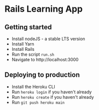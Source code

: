# Rails Learning App

## Getting started

- Install nodeJS - a stable LTS version
- Install Yarn
- Install Rails
- Run the script `run.sh`
- Navigate to http://localhost:3000

## Deploying to production

- Install the Heroku CLI
- Run `heroku login` if you haven't already
- Run `heroku create` if you haven't already
- Run `git push heroku main`
